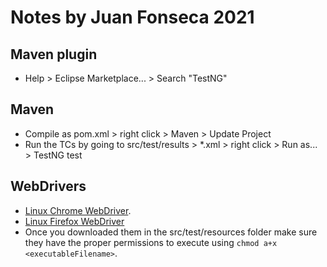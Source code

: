 # Notes by Juan Fonseca 2021

## Maven plugin
* Help > Eclipse Marketplace... > Search "TestNG"

## Maven 
* Compile as pom.xml > right click > Maven > Update Project
* Run the TCs by going to src/test/results > \*.xml > right click >  Run as... > TestNG test

## WebDrivers
* [Linux Chrome WebDriver](https://chromedriver.storage.googleapis.com/index.html?path=92.0.4515.107/).
* [Linux Firefox WebDriver](https://github.com/mozilla/geckodriver/releases/tag/v0.30.0)
* Once you downloaded them in the src/test/resources folder make sure they have the proper permissions to execute using `chmod a+x <executableFilename>`.
